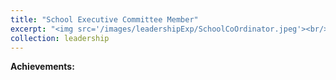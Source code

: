 ```yaml
---
title: "School Executive Committee Member"
excerpt: "<img src='/images/leadershipExp/SchoolCoOrdinator.jpeg'><br/>Bring functional changes and enhancements in the schooling department of NSS, BITS-Pilani student chapter"
collection: leadership    
---
```

<b>Achievements:</b> 